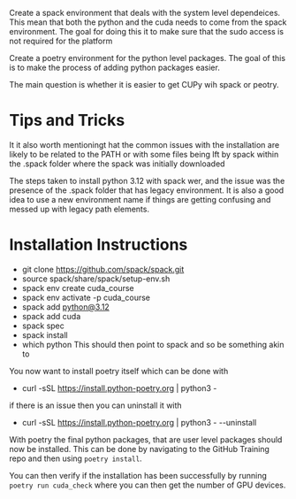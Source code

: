 Create a spack environment that deals with the system level dependeices. This mean that both the python and the cuda needs to come from the spack environment. The goal for doing this it to make sure that the sudo access is not required for the platform

Create a poetry environment for the python level packages. The goal of this is to make the process of adding python packages easier. 

The main question is whether it is easier to get CUPy wih spack or peotry.

# Tips and Tricks 

It it also worth mentioningt hat the common issues with the installation are likely to be related to the PATH or with some files being lft by spack within the .spack folder where the spack was initially downloaded

The steps taken to install python 3.12 with spack wer, and the issue was the presence of the .spack folder that has legacy environment. It is also a good idea to use a new environment name 
if things are getting confusing and messed up with legacy path elements. 


# Installation Instructions 

- git clone https://github.com/spack/spack.git
- source spack/share/spack/setup-env.sh
- spack env create cuda_course
- spack env activate -p cuda_course
- spack add python@3.12 
- spack add cuda
- spack spec
- spack install
- which python 
    This should then point to spack and so be something akin to 

You now want to install poetry itself which can be done with 
- curl -sSL https://install.python-poetry.org | python3 -

if there is an issue then you can uninstall it with 
- curl -sSL https://install.python-poetry.org | python3 - --uninstall

With poetry the final python packages, that are user level packages should now be installed. This can be done by navigating to the GitHub Training repo and then using `poetry install`.

You can then verify if the installation has been successfully by running `poetry run cuda_check` where you can then get the number of GPU devices. 